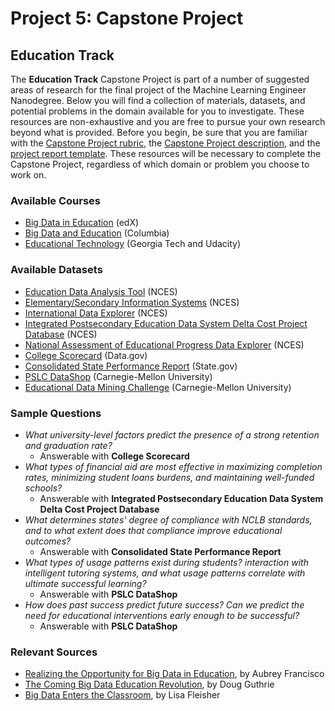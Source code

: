 # Project 5: Capstone Project
## Education Track

The **Education Track** Capstone Project is part of a number of suggested areas of research for the final project of the Machine Learning Engineer Nanodegree. Below you will find a collection of materials, datasets, and potential problems in the domain available for you to investigate. These resources are non-exhaustive and you are free to pursue your own research beyond what is provided. Before you begin, be sure that you are familiar with the [Capstone Project rubric](https://review.udacity.com/#!/rubrics/108/view), the [Capstone Project description](https://github.com/udacity/Project-Descriptions-for-Review/blob/master/Machine-Learning/Capstone%20Project/Capstone%20Project.md), and the [project report template](https://github.com/udacity/machine-learning/blob/master/projects/capstone/project_report_template.md). These resources will be necessary to complete the Capstone Project, regardless of which domain or problem you choose to work on.

### Available Courses 

- [Big Data in Education](https://www.edx.org/course/big-data-education-teacherscollegex-bde1x) (edX)
- [Big Data and Education](http://www.columbia.edu/~rsb2162/bigdataeducation.html) (Columbia)
- [Educational Technology](https://www.udacity.com/course/educational-technology--ud915) (Georgia Tech and Udacity)

### Available Datasets
- [Education Data Analysis Tool](http://nces.ed.gov/edat/) (NCES)
- [Elementary/Secondary Information Systems](http://nces.ed.gov/ccd/elsi/) (NCES)
- [International Data Explorer](http://nces.ed.gov/surveys/international/ide/) (NCES)
- [Integrated Postsecondary Education Data System Delta Cost Project Database](http://nces.ed.gov/ipeds/deltacostproject/) (NCES)
- [National Assessment of Educational Progress Data Explorer](http://nces.ed.gov/nationsreportcard/naepdata/) (NCES)
- [College Scorecard](https://catalog.data.gov/dataset/college-scorecard) (Data.gov)
- [Consolidated State Performance Report](https://catalog.data.gov/dataset/consolidated-state-performance-report-201112) (State.gov)
- [PSLC DataShop](https://pslcdatashop.web.cmu.edu/) (Carnegie-Mellon University)
- [Educational Data Mining Challenge](http://pslcdatashop.web.cmu.edu/KDDCup/downloads.jsp) (Carnegie-Mellon University)

### Sample Questions
- *What university-level factors predict the presence of a strong retention and graduation rate?*
  - Answerable with **College Scorecard**
- *What types of financial aid are most effective in maximizing completion rates, minimizing student loans burdens, and maintaining well-funded schools?*
  - Answerable with **Integrated Postsecondary Education Data System Delta Cost Project Database**
- *What determines states' degree of compliance with NCLB standards, and to what extent does that compliance improve educational outcomes?*
  - Answerable with **Consolidated State Performance Report**
- *What types of usage patterns exist during students? interaction with intelligent tutoring systems, and what usage patterns correlate with ultimate successful learning?*
  - Answerable with **PSLC DataShop**
- *How does past success predict future success? Can we predict the need for educational interventions early enough to be successful?*
  - Answerable with **PSLC DataShop**
  
### Relevant Sources
- [Realizing the Opportunity for Big Data in Education](http://digitalpromise.org/2014/04/17/realizing-the-opportunity-for-big-data-in-education/), by Aubrey Francisco
- [The Coming Big Data Education Revolution](http://www.usnews.com/opinion/articles/2013/08/15/why-big-data-not-moocs-will-revolutionize-education), by Doug Guthrie
- [Big Data Enters the Classroom](http://www.wsj.com/articles/SB10001424052702304756104579451241225610478), by Lisa Fleisher